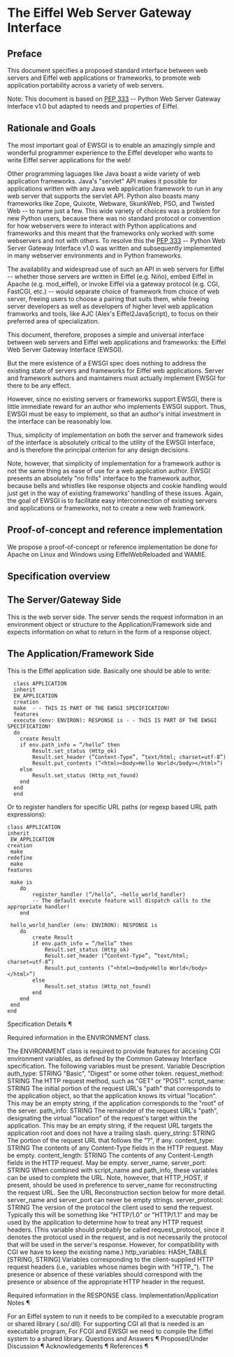 # The Eiffel Web Server Gateway Interface
## Preface 

This document specifies a proposed standard interface between web servers and Eiffel web applications or frameworks, to promote web application portability across a variety of web servers.

Note: This document is based on  [PEP 333](http://www.python.org/dev/peps/pep-0333/) -- Python Web Server Gateway Interface v1.0 but adapted to needs and properties of Eiffel.

## Rationale and Goals
The most important goal of EWSGI is to enable an amazingly simple and wonderful programmer experience to the Eiffel developer who wants to write Eiffel server applications for the web!

Other programming laguages like Java boast a wide variety of web application frameworks. Java's "servlet" API makes it possible for applications written with any Java web application framework to run in any web server that supports the servlet API. Python also boasts many frameworks like Zope, Quixote, Webware, SkunkWeb, PSO, and Twisted Web -- to name just a few. This wide variety of choices was a problem for new Python users, because there was no standard protocol or convention for how webservers were to interact with Python applications and frameworks and this meant that the frameworks only worked with some webservers and not with others. To resolve this the  [PEP 333](http://www.python.org/dev/peps/pep-0333/) -- Python Web Server Gateway Interface v1.0 was written and subsequently implemented in many webserver environments and in Python frameworks.

The availability and widespread use of such an API in web servers for Eiffel -- whether those servers are written in Eiffel (e.g. Niño), embed Eiffel in Apache (e.g. mod_eiffel), or invoke Eiffel via a gateway protocol (e.g. CGI, FastCGI, etc.) -- would separate choice of framework from choice of web server, freeing users to choose a pairing that suits them, while freeing server developers as well as developers of higher level web application framworks and tools, like AJC (Alex's Eiffel2JavaScript), to focus on their preferred area of specialization.

This document, therefore, proposes a simple and universal interface between web servers and Eiffel web applications and frameworks: the Eiffel Web Server Gateway Interface (EWSGI).

But the mere existence of a EWSGI spec does nothing to address the existing state of servers and frameworks for Eiffel web applications. Server and framework authors and maintainers must actually implement EWSGI for there to be any effect.

However, since no existing servers or frameworks support EWSGI, there is little immediate reward for an author who implements EWSGI support. Thus, EWSGI must be easy to implement, so that an author's initial investment in the interface can be reasonably low.

Thus, simplicity of implementation on both the server and framework sides of the interface is absolutely critical to the utility of the EWSGI interface, and is therefore the principal criterion for any design decisions.

Note, however, that simplicity of implementation for a framework author is not the same thing as ease of use for a web application author. EWSGI presents an absolutely "no frills" interface to the framework author, because bells and whistles like response objects and cookie handling would just get in the way of existing frameworks' handling of these issues. Again, the goal of EWSGI is to facilitate easy interconnection of existing servers and applications or frameworks, not to create a new web framework.

## Proof-of-concept and reference implementation

We propose a proof-of-concept or reference implementation be done for Apache on Linux and Windows using  EiffelWebReloaded and WAMIE.

## Specification overview

## The Server/Gateway Side

This is the web server side. The server sends the request information in an environment object or structure to the Application/Framework side and expects information on what to return in the form of a response object.

## The Application/Framework Side

This is the Eiffel application side. Basically one should be able to write:

      class APPLICATION
      inherit
	  EW_APPLICATION
      creation
	  make  - - THIS IS PART OF THE EWSGI SPECIFICATION!
      features
	  execute (env: ENVIRON): RESPONSE is - - THIS IS PART OF THE EWSGI SPECIFICATION!
	  do
		create Result
		if env.path_info = ”/hello” then
			Result.set_status (Http_ok)
			Result.set_header (”Content-Type”, ”text/html; charset=utf-8”)
			Result.put_contents (”<html><body>Hello World</body></html>”)
		else
			Result.set_status (Http_not_found)
		end
	  end
      end

Or to register handlers for specific URL paths (or regexp based URL path expressions):

    class APPLICATION
    inherit
	 EW_APPLICATION
    creation
	 make
    redefine
	 make
    features
	
	 make is
		do
			register_handler (”/hello”, ~hello_world_handler)
			-- The default execute feature will dispatch calls to the appropriate handler!
		end

	 hello_world_handler (env: ENVIRON): RESPONSE is
		do
			create Result
			if env.path_info = ”/hello” then
				Result.set_status (Http_ok)
				Result.set_header (”Content-Type”, ”text/html; charset=utf-8”)
				Result.put_contents (”<html><body>Hello World</body></html>”)
			else
				Result.set_status (Http_not_found)
			end
		end
	 end
    end

Specification Details ¶

Required information in the ENVIRONMENT class.

The ENVIRONMENT class is required to provide features for accesing CGI environment variables, as defined by the  Common Gateway Interface specification. The following variables must be present.
Variable 	Description
auth_type: STRING 	"Basic", "Digest" or some other token.
request_method: STRING 	The HTTP request method, such as "GET" or "POST".
script_name: STRING 	The initial portion of the request URL's "path" that corresponds to the application object, so that the application knows its virtual "location". This may be an empty string, if the application corresponds to the "root" of the server.
path_info: STRING 	The remainder of the request URL's "path", designating the virtual "location" of the request's target within the application. This may be an empty string, if the request URL targets the application root and does not have a trailing slash.
query_string: STRING 	The portion of the request URL that follows the "?", if any.
content_type: STRING 	The contents of any Content-Type fields in the HTTP request. May be empty.
content_length: STRING 	The contents of any Content-Length fields in the HTTP request. May be empty.
server_name, server_port: STRING 	When combined with script_name and path_info, these variables can be used to complete the URL. Note, however, that HTTP_HOST, if present, should be used in preference to server_name for reconstructing the request URL. See the URL Reconstruction section below for more detail. server_name and server_port can never be empty strings.
server_protocol: STRING 	The version of the protocol the client used to send the request. Typically this will be something like "HTTP/1.0" or "HTTP/1.1" and may be used by the application to determine how to treat any HTTP request headers. (This variable should probably be called request_protocol, since it denotes the protocol used in the request, and is not necessarily the protocol that will be used in the server's response. However, for compatibility with CGI we have to keep the existing name.)
http_variables: HASH_TABLE [STRING, STRING] 	Variables corresponding to the client-supplied HTTP request headers (i.e., variables whose names begin with "HTTP_"). The presence or absence of these variables should correspond with the presence or absence of the appropriate HTTP header in the request.

Required information in the RESPONSE class.
Implementation/Application Notes ¶

For an Eiffel system to run it needs to be compiled to a executable program or shared library (.so/.dll). For supporting CGI all that is needed is an executable program, For FCGI and EWSGI we need to compile the Eiffel system to a shared library.
Questions and Answers ¶
Proposed/Under Discussion ¶
Acknowledgements ¶
References ¶